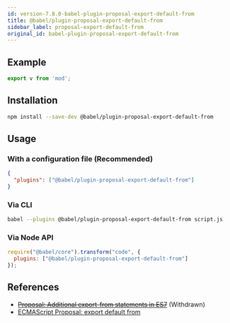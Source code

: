 ```yaml
---
id: version-7.8.0-babel-plugin-proposal-export-default-from
title: @babel/plugin-proposal-export-default-from
sidebar_label: proposal-export-default-from
original_id: babel-plugin-proposal-export-default-from
---
```


## Example

```js
export v from 'mod';
```

## Installation

```sh
npm install --save-dev @babel/plugin-proposal-export-default-from
```

## Usage

### With a configuration file (Recommended)

```json
{
  "plugins": ["@babel/plugin-proposal-export-default-from"]
}
```

### Via CLI

```sh
babel --plugins @babel/plugin-proposal-export-default-from script.js
```

### Via Node API

```javascript
require("@babel/core").transform("code", {
  plugins: ["@babel/plugin-proposal-export-default-from"]
});
```
## References

* ~~[Proposal: Additional export-from statements in ES7](https://github.com/leebyron/ecmascript-more-export-from)~~ (Withdrawn)
* [ECMAScript Proposal: export default from](https://github.com/leebyron/ecmascript-export-default-from)

